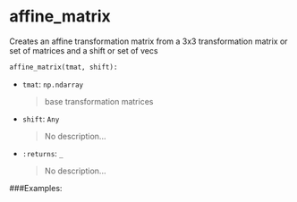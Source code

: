 # <a id="McUtils.McUtils.Numputils.TransformationMatrices.affine_matrix">affine_matrix</a>

Creates an affine transformation matrix from a 3x3 transformation matrix or set of matrices and a shift or set of vecs

```python
affine_matrix(tmat, shift): 
```

- `tmat`: `np.ndarray`
    >base transformation matrices
- `shift`: `Any`
    >No description...
- `:returns`: `_`
    >No description...

###Examples:
